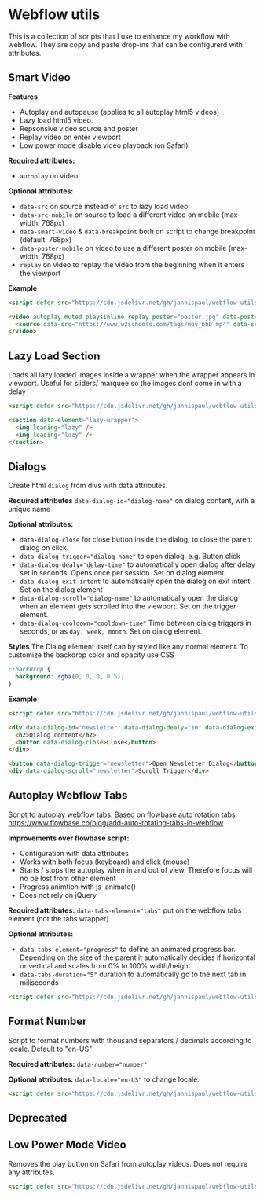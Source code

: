 # Webflow utils

This is a collection of scripts that I use to enhance my workflow with webflow. They are copy and paste drop-ins that can be configurerd with attributes.

## Smart Video

**Features**

- Autoplay and autopause (applies to all autoplay html5 videos)
- Lazy load html5 video.
- Repsonsive video source and poster
- Replay video on enter viewport
- Low power mode disable video playback (on Safari)

**Required attributes:**

- `autoplay` on video

**Optional attributes:**

- `data-src` on source instead of `src` to lazy load video
- `data-src-mobile` on source to load a different video on mobile (max-width: 768px)
- `data-smart-video` & `data-breakpoint` both on script to change breakpoint (default: 768px)
- `data-poster-mobile` on video to use a different poster on mobile (max-width: 768px)
- `replay` on video to replay the video from the beginning when it enters the viewport

**Example**

```html
<script defer src="https://cdn.jsdelivr.net/gh/jannispaul/webflow-utils@v1.0.0/dist/smart-video.js" data-smart-video data-breakpoint="991"></script>

<video autoplay muted playsinline replay poster="poster.jpg" data-poster-mobile="mobile-poster.jpg">
  <source data-src="https://www.w3schools.com/tags/mov_bbb.mp4" data-src-mobile="https://www.w3schools.com/tags/mov_bbb.mp4" type="video/mp4" />
</video>
```

## Lazy Load Section

Loads all lazy loaded images inside a wrapper when the wrapper appears in viewport. Useful for sliders/ marquee so the images dont come in with a delay

```html
<script defer src="https://cdn.jsdelivr.net/gh/jannispaul/webflow-utils@latest/dist/lazy-load-section.js"></script>

<section data-element="lazy-wrapper">
  <img loading="lazy" />
  <img loading="lazy" />
</section>
```

## Dialogs

Create html `dialog` from divs with data attributes.

**Required attributes**
`data-dialog-id="dialog-name"` on dialog content, with a unique name

**Optional attributes:**

- `data-dialog-close` for close button inside the dialog, to close the parent dialog on click.
- `data-dialog-trigger="dialog-name"` to open dialog. e.g. Button click
- `data-dialog-dealy="delay-time"` to automatically open dialog after delay set in seconds. Opens once per session. Set on dialog element.
- `data-dialog-exit-intent` to automatically open the dialog on exit intent. Set on the dialog element
- `data-dialog-scroll="dialog-name"` to automatically open the dialog when an element gets scrolled into the viewport. Set on the trigger element.
- `data-dialog-cooldown="cooldown-time"` Time between dialog triggers in seconds, or as `day, week, month`. Set on dialog element.

**Styles**
The Dialog element itself can by styled like any normal element. To customize the backdrop color and opacity use CSS

```css
::backdrop {
  background: rgba(0, 0, 0, 0.5);
}
```

**Example**

```html
<script defer src="https://cdn.jsdelivr.net/gh/jannispaul/webflow-utils@latest/dist/dialog.js"></script>

<div data-dialog-id="newsletter" data-dialog-dealy="10" data-dialog-exit-intent data-dialog-cooldown="week">
  <h2>Dialog content</h2>
  <button data-dialog-close>Close</button>
</div>

<button data-dialog-trigger="newsletter">Open Newsletter Dialog</button>
<div data-dialog-scroll="newsletter">Scroll Trigger</div>
```

## Autoplay Webflow Tabs

Script to autoplay webflow tabs. Based on flowbase auto rotation tabs: https://www.flowbase.co/blog/add-auto-rotating-tabs-in-webflow

**Improvements over flowbase script:**

- Configuration with data attributes
- Works with both focus (keyboard) and click (mouse)
- Starts / stops the autoplay when in and out of view. Therefore focus will no be lost from other element
- Progress animtion with js .animate()
- Does not rely on jQuery

**Required attributes:**
`data-tabs-element="tabs"` put on the webflow tabs element (not the tabs wrapper).

**Optional attributes:**

- `data-tabs-element="progress"` to define an animated progress bar. Depending on the size of the parent it automatically decides if horizontal or vertical and scales from 0% to 100% width/height
- `data-tabs-duration="5"` duration to automatically go to the next tab in miliseconds

```html
<script defer src="https://cdn.jsdelivr.net/gh/jannispaul/webflow-utils@latest/dist/autoplay-tabs.js"></script>
```

## Format Number

Script to format numbers with thousand separators / decimals according to locale. Default to "en-US"

**Required attributes:**
`data-number="number"`

**Optional attributes:**
`data-locale="en-US"` to change locale.

```html
<script defer src="https://cdn.jsdelivr.net/gh/jannispaul/webflow-utils@latest/dist/format-number.js"></script>
```

## Deprecated

## Low Power Mode Video

Removes the play button on Safari from autoplay videos. Does not require any attributes.

```html
<script defer src="https://cdn.jsdelivr.net/gh/jannispaul/webflow-utils@latest/dist/video-low-power-mode.js"></script>
```
